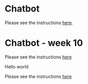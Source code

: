 # Chatbot

Please see the instructions [here](https://docs.google.com/document/d/1BP27Tjgit66o6kLpzu8RMnPr7M5GWpC_2N05DvMMTUE/).


# Chatbot - week 10

Please see the instructions [here](https://docs.google.com/document/d/1qrdVIXy7D10M3AkQUIKV0z7kkIOoCsofMD3ZJexyy2s/edit?usp=sharing)


Hello world

Please see the instructions [here](https://docs.google.com/document/d/1sWx_g90eLzSyfLRNfeZzCYUGqR5ArW4LT10D2dWctCU/edit?usp=sharing)
